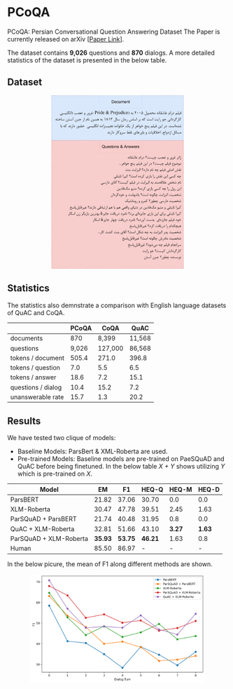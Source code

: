 # PCoQA
PCoQA: Persian Conversational Question Answering Dataset
The Paper is currently released on arXiv [[Paper Link](https://arxiv.org/abs/2312.04362)]. 

The dataset contains **9,026** questions and **870** dialogs. A more detailed statistics of the dataset is presented in the below table. 


## Dataset
<p align="center">
<img src="./Images/pcoqa_sample_b.png" alt="Your Image" width="400" style="max-width:60%;" />
</p>



## Statistics
The statistics also demnstrate a comparison with English language datasets of QuAC and CoQA.
<p align="center">

|                  | PCoQA | CoQA   | QuAC   |
|------------------|-------|--------|--------|
| documents        | 870   | 8,399  | 11,568 |
| questions        | 9,026 | 127,000| 86,568 |
| tokens / document| 505.4 | 271.0  | 396.8  |
| tokens / question| 7.0   | 5.5    | 6.5    |
| tokens / answer  | 18.6  | 7.2    | 15.1   |
| questions / dialog| 10.4 | 15.2   | 7.2    |
| unanswerable rate| 15.7  | 1.3    | 20.2   |

</p>


## Results
We have tested two clique of models:
- Baseline Models: ParsBert & XML-Roberta are used.
- Pre-trained Models: Baseline models are pre-trained on PaeSQuAD and QuAC before being finetuned. In the below table *X + Y* shows utilizing *Y* which is pre-trained on *X*.

| Model                  | EM    | F1    | HEQ-Q | HEQ-M | HEQ-D |
|------------------------|-------|-------|-------|-------|-------|
| ParsBERT               | 21.82 | 37.06 | 30.70 | 0.0   | 0.0   |
| XLM-Roberta            | 30.47 | 47.78 | 39.51 | 2.45  | 1.63  |
| ParSQuAD + ParsBERT    | 21.74 | 40.48 | 31.95 | 0.8   | 0.0   |
| QuAC + XLM-Roberta     | 32.81 | 51.66 | 43.10 | **3.27** | **1.63** |
| ParSQuAD + XLM-Roberta | **35.93** | **53.75** | **46.21** | 1.63  | 0.8   |
| Human                  | 85.50 | 86.97 | -     | -     | -     |

In the below picure, the mean of F1 along different methods are shown.

<p align="center">
<img src="./Images/saved.png" alt="F1 among different turns and models" width="400" style="max-width:100%;" />
</p>

